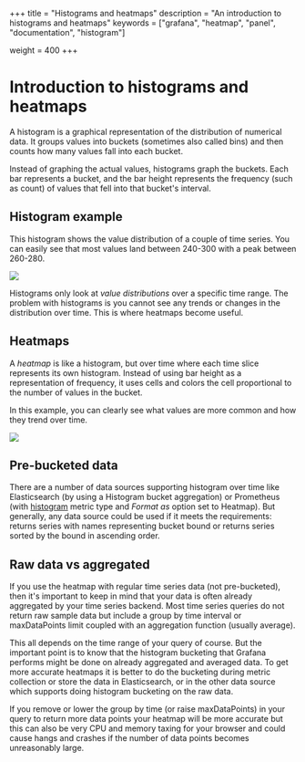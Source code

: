 +++
title = "Histograms and heatmaps"
description = "An introduction to histograms and heatmaps"
keywords = ["grafana", "heatmap", "panel", "documentation", "histogram"]




weight = 400
+++

# Introduction to histograms and heatmaps

A histogram is a graphical representation of the distribution of numerical data. It groups values into buckets
(sometimes also called bins) and then counts how many values fall into each bucket.

Instead of graphing the actual values, histograms graph the buckets. Each bar represents a bucket,
and the bar height represents the frequency (such as count) of values that fell into that bucket's interval.

## Histogram example

This histogram shows the value distribution of a couple of time series. You can easily see that
most values land between 240-300 with a peak between 260-280.

![](/img/docs/v43/heatmap_histogram.png)

Histograms only look at _value distributions_ over a specific time range. The problem with histograms is you cannot see any trends or changes in the distribution over time.
This is where heatmaps become useful.

## Heatmaps

A _heatmap_ is like a histogram, but over time where each time slice represents its own histogram. Instead of using bar height as a representation of frequency, it uses cells and colors the cell proportional to the number of values in the bucket.

In this example, you can clearly see what values are more common and how they trend over time.

![](/img/docs/v43/heatmap_histogram_over_time.png)

## Pre-bucketed data

There are a number of data sources supporting histogram over time like Elasticsearch (by using a Histogram bucket
aggregation) or Prometheus (with [histogram](https://prometheus.io/docs/concepts/metric_types/#histogram) metric type
and *Format as* option set to Heatmap). But generally, any data source could be used if it meets the requirements:
returns series with names representing bucket bound or returns series sorted by the bound in ascending order.

## Raw data vs aggregated

If you use the heatmap with regular time series data (not pre-bucketed), then it's important to keep in mind that your data
is often already aggregated by your time series backend. Most time series queries do not return raw sample data
but include a group by time interval or maxDataPoints limit coupled with an aggregation function (usually average).

This all depends on the time range of your query of course. But the important point is to know that the histogram bucketing
that Grafana performs might be done on already aggregated and averaged data. To get more accurate heatmaps it is better
to do the bucketing during metric collection or store the data in Elasticsearch, or in the other data source which
supports doing histogram bucketing on the raw data.

If you remove or lower the group by time (or raise maxDataPoints) in your query to return more data points your heatmap will be
more accurate but this can also be very CPU and memory taxing for your browser and could cause hangs and crashes if the number of
data points becomes unreasonably large.
